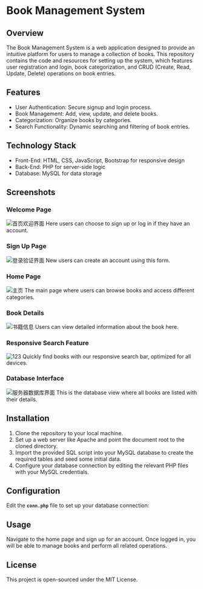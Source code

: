 


# Book Management System

## Overview

The Book Management System is a web application designed to provide an intuitive platform for users to manage a collection of books. This repository contains the code and resources for setting up the system, which features user registration and login, book categorization, and CRUD (Create, Read, Update, Delete) operations on book entries.

## Features

- User Authentication: Secure signup and login process.
- Book Management: Add, view, update, and delete books.
- Categorization: Organize books by categories.
- Search Functionality: Dynamic searching and filtering of book entries.

## Technology Stack

- Front-End: HTML, CSS, JavaScript, Bootstrap for responsive design
- Back-End: PHP for server-side logic
- Database: MySQL for data storage

## Screenshots

### Welcome Page
![首页欢迎界面](https://github.com/danniyh/Interactive-Book-Library-System/assets/134665097/1942c91e-0616-416d-98e2-4593d4c7f2b9)
Here users can choose to sign up or log in if they have an account.

### Sign Up Page
![登录验证界面](https://github.com/danniyh/Interactive-Book-Library-System/assets/134665097/349cf018-e00f-4b63-bd95-b4cf7734e6e6)
New users can create an account using this form.

### Home Page
![主页](https://github.com/danniyh/Interactive-Book-Library-System/assets/134665097/4d501b54-91f9-42c6-a87b-dde0f2e9ff66)
The main page where users can browse books and access different categories.

### Book Details
![书籍信息](https://github.com/danniyh/Interactive-Book-Library-System/assets/134665097/288980c7-95c8-4473-ad99-ebd4948ed9ca)
Users can view detailed information about the book here.

### Responsive Search Feature
![123](https://github.com/danniyh/Responsive-Book-Library-System/assets/134665097/c63a2f23-d431-49b4-b7bf-d18231b45fff)
Quickly find books with our responsive search bar, optimized for all devices.

### Database Interface
![服务器数据库界面](https://github.com/danniyh/Interactive-Book-Library-System/assets/134665097/17c46749-db31-4124-b116-0a3e461d0623)
This is the database view where all books are listed with their details.

## Installation

1. Clone the repository to your local machine.
2. Set up a web server like Apache and point the document root to the cloned directory.
3. Import the provided SQL script into your MySQL database to create the required tables and seed some initial data.
4. Configure your database connection by editing the relevant PHP files with your MySQL credentials.

## Configuration

Edit the **`conn.php`** file to set up your database connection:



## Usage

Navigate to the home page and sign up for an account. Once logged in, you will be able to manage books and perform all related operations.

## License

This project is open-sourced under the MIT License.
